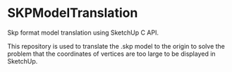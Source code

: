 # SKPModelTranslation

Skp format model translation using SketchUp C API.

This repository is used to translate the .skp model to the origin to solve the problem that the coordinates of vertices are too large to be displayed in SketchUp.
